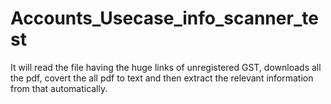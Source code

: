 # Accounts_Usecase_info_scanner_test
It will read the file having the huge links of unregistered GST, downloads all the pdf, covert the all pdf to text and then extract the relevant information from that automatically.
